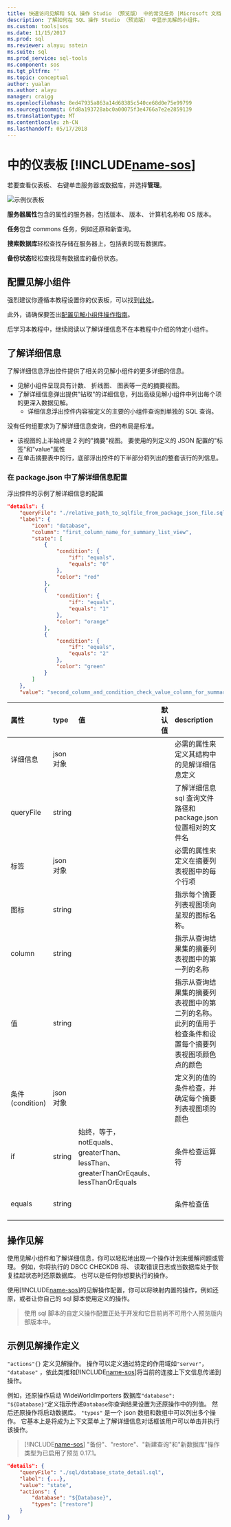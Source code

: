 ```yaml
---
title: 快速访问见解和 SQL 操作 Studio （预览版） 中的常见任务 |Microsoft 文档
description: 了解如何在 SQL 操作 Studio （预览版） 中显示见解的小组件。
ms.custom: tools|sos
ms.date: 11/15/2017
ms.prod: sql
ms.reviewer: alayu; sstein
ms.suite: sql
ms.prod_service: sql-tools
ms.component: sos
ms.tgt_pltfrm: ''
ms.topic: conceptual
author: yualan
ms.author: alayu
manager: craigg
ms.openlocfilehash: 8ed47935a863a14d68385c540ce68d0e75e99799
ms.sourcegitcommit: 6fd8a193728abc0a00075f3e4766a7e2e2859139
ms.translationtype: MT
ms.contentlocale: zh-CN
ms.lasthandoff: 05/17/2018
---
```

# <a name="dashboards-in-includename-sosincludesname-sos-shortmd"></a>中的仪表板 [!INCLUDE[name-sos](../includes/name-sos-short.md)]

若要查看仪表板、 右键单击服务器或数据库，并选择**管理**。

![示例仪表板](media/dashboards/sample-dashboard.png)

**服务器属性**包含的属性的服务器，包括版本、 版本、 计算机名称和 OS 版本。

**任务**包含 commons 任务，例如还原和新查询。

**搜索数据库**轻松查找存储在服务器上，包括表的现有数据库。

**备份状态**轻松查找现有数据库的备份状态。

## <a name="configuring-insight-widgets"></a>配置见解小组件
强烈建议你遵循本教程设置你的仪表板，可以找到[此处](tutorial-build-custom-insight-sql-server.md)。

此外，请确保要签出[配置见解小组件操作指南]()。

后学习本教程中，继续阅读以了解详细信息不在本教程中介绍的特定小组件。

## <a name="insight-detail"></a>了解详细信息
了解详细信息浮出控件提供了相关的见解小组件的更多详细的信息。 
- 见解小组件呈现具有计数、 折线图、 图表等一览的摘要视图。 
- 了解详细信息弹出提供"钻取"的详细信息，列出高级见解小组件中列出每个项的更深入数据见解。 
  - 详细信息浮出控件内容被定义的主要的小组件查询到单独的 SQL 查询。 

没有任何组要求为了解详细信息查询，但的布局是标准。
- 该视图的上半始终是 2 列的"摘要"视图。 要使用的列定义的 JSON 配置的"标签"和"value"属性
- 在单击摘要表中的行，底部浮出控件的下半部分将列出的整套该行的列信息。

### <a name="insight-detail-configuration-in-packagejson"></a>在 package.json 中了解详细信息配置

浮出控件的示例了解详细信息的配置
```json
"details": {
    "queryFile": "./relative_path_to_sqlfile_from_package_json_file.sql",
    "label": {
        "icon": "database",
        "column": "first_column_name_for_summary_list_view",
        "state": [
            {
                "condition": {
                    "if": "equals",
                    "equals": "0"
                },
                "color": "red"
            },
            {
                "condition": {
                    "if": "equals",
                    "equals": "1"
                },
                "color": "orange"
            },
            {
                "condition": {
                    "if": "equals",
                    "equals": "2"
                },
                "color": "green"
            }
        ]
    },
    "value": "second_column_and_condition_check_value_column_for_summary_list_view",
```
|属性|type|值|默认值|description|comment|
|:---|:---|:---|:---|:---|:---|
|详细信息|json 对象|||必需的属性来定义其结构中的见解详细信息定义||
|queryFile|string|||了解详细信息 sql 查询文件路径和 package.json 位置相对的文件名||
|标签|json 对象|||必需的属性来定义在摘要列表视图中的每个行项|在将来类似 summaryList 更改此属性的名称|
|图标|string|||指示每个摘要列表视图项向呈现的图标名称。|将提供了支持图标 (tbd) 列表|
|column|string|||指示从查询结果集的摘要列表视图中的第一列的名称|将会在将来将此属性的名称更改为更直观的名称|
|值|string|||指示从查询结果集的摘要列表视图中的第二列的名称。 此列的值用于检查条件和设置每个摘要列表视图项颜色点的颜色|在将来将此属性的名称更改为更直观的内容|
|条件 (condition)|json 对象|||定义列的值的条件检查，并确定每个摘要列表视图项的颜色||
|if|string|始终，等于，notEquals、 greaterThan、 lessThan、 greaterThanOrEqauls、 lessThanOrEquals||条件检查运算符|在将来的属性名称将更改为运算符|
|equals|string|||条件检查值|在将来将此属性名更改为 value|

## <a name="insight-actions"></a>操作见解
使用见解小组件和了解详细信息，你可以轻松地出现一个操作计划来缓解问题或管理。 例如，你将执行的 DBCC CHECKDB 将、 读取错误日志或当数据库处于恢复挂起状态时还原数据库。 也可以是任何你想要执行的操作。

使用[!INCLUDE[name-sos](../includes/name-sos-short.md)]的见解操作配置，你可以将映射内置的操作，例如还原，或者让你自己的 sql 脚本使用定义的操作。

> 使用 sql 脚本的自定义操作配置正处于开发和它目前尚不可用个人预览版内部版本中。

## <a name="sample-insight-action-definition"></a>示例见解操作定义

```"actions"{}``` 定义见解操作。 操作可以定义通过特定的作用域如```"server"```， ```"database"``` ，依此类推和[!INCLUDE[name-sos](../includes/name-sos-short.md)]将当前的连接上下文信息传递到操作。 

例如，还原操作启动 WideWorldImporters 数据库```"database": "${Database}"```定义指示传递```Database```你查询结果设置为还原操作中的列值。 然后还原操作将启动数据库。 ```"types"``` 是一个 json 数组和数组中可以列出多个操作。 它基本上是将成为上下文菜单上了解详细信息对话框该用户可以单击并执行该操作。 

> [!INCLUDE[name-sos](../includes/name-sos-short.md)] "备份"、"restore"、"新建查询"和"新数据库"操作类型为已启用了预览 0.17.1。

```json
"details": {
    "queryFile": "./sql/database_state_detail.sql",
    "label": {...},
    "value": "state",
    "actions": {
        "database": "${Database}",
        "types": ["restore"]
    }
}
```
